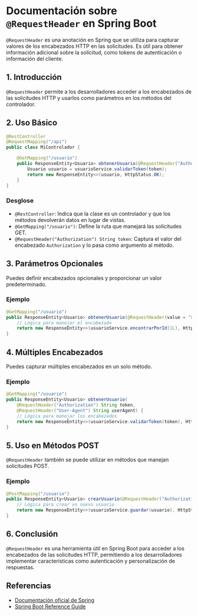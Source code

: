 # Documentación sobre `@RequestHeader` en Spring Boot

`@RequestHeader` es una anotación en Spring que se utiliza para capturar valores de los encabezados HTTP en las solicitudes. Es útil para obtener información adicional sobre la solicitud, como tokens de autenticación o información del cliente.

## 1. Introducción

`@RequestHeader` permite a los desarrolladores acceder a los encabezados de las solicitudes HTTP y usarlos como parámetros en los métodos del controlador.

## 2. Uso Básico

```java
@RestController
@RequestMapping("/api")
public class MiControlador {

    @GetMapping("/usuario")
    public ResponseEntity<Usuario> obtenerUsuario(@RequestHeader("Authorization") String token) {
        Usuario usuario = usuarioService.validarToken(token);
        return new ResponseEntity<>(usuario, HttpStatus.OK);
    }
}
```

### Desglose

- `@RestController`: Indica que la clase es un controlador y que los métodos devolverán datos en lugar de vistas.
- `@GetMapping("/usuario")`: Define la ruta que manejará las solicitudes GET.
- `@RequestHeader("Authorization") String token`: Captura el valor del encabezado `Authorization` y lo pasa como argumento al método.

## 3. Parámetros Opcionales

Puedes definir encabezados opcionales y proporcionar un valor predeterminado.

### Ejemplo

```java
@GetMapping("/usuario")
public ResponseEntity<Usuario> obtenerUsuario(@RequestHeader(value = "X-Custom-Header", defaultValue = "default") String customHeader) {
    // Lógica para manejar el encabezado
    return new ResponseEntity<>(usuarioService.encontrarPorId(1L), HttpStatus.OK);
}
```

## 4. Múltiples Encabezados

Puedes capturar múltiples encabezados en un solo método.

### Ejemplo

```java
@GetMapping("/usuario")
public ResponseEntity<Usuario> obtenerUsuario(
    @RequestHeader("Authorization") String token,
    @RequestHeader("User-Agent") String userAgent) {
    // Lógica para manejar los encabezados
    return new ResponseEntity<>(usuarioService.validarToken(token), HttpStatus.OK);
}
```

## 5. Uso en Métodos POST

`@RequestHeader` también se puede utilizar en métodos que manejan solicitudes POST.

### Ejemplo

```java
@PostMapping("/usuario")
public ResponseEntity<Usuario> crearUsuario(@RequestHeader("Authorization") String token, @RequestBody Usuario usuario) {
    // Lógica para crear un nuevo usuario
    return new ResponseEntity<>(usuarioService.guardar(usuario), HttpStatus.CREATED);
}
```

## 6. Conclusión

`@RequestHeader` es una herramienta útil en Spring Boot para acceder a los encabezados de las solicitudes HTTP, permitiendo a los desarrolladores implementar características como autenticación y personalización de respuestas.

## Referencias

- [Documentación oficial de Spring](https://docs.spring.io/spring-framework/docs/current/javadoc-api/org/springframework/web/bind/annotation/RequestHeader.html)
- [Spring Boot Reference Guide](https://docs.spring.io/spring-boot/docs/current/reference/htmlsingle/)
